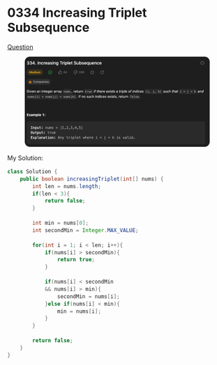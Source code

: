 # 0334 Increasing Triplet Subsequence

[Question](https://leetcode.com/problems/increasing-triplet-subsequence/description/?envType=study-plan\&id=data-structure-ii)

<figure><img src="../.gitbook/assets/image (1) (1) (10).png" alt=""><figcaption></figcaption></figure>



My Solution:

```java
class Solution {
    public boolean increasingTriplet(int[] nums) {
        int len = nums.length;
        if(len < 3){
            return false;
        }

        int min = nums[0];
        int secondMin = Integer.MAX_VALUE;

        for(int i = 1; i < len; i++){
            if(nums[i] > secondMin){
                return true;
            }

            if(nums[i] < secondMin
            && nums[i] > min){
                secondMin = nums[i];
            }else if(nums[i] < min){
                min = nums[i];
            }
        }

        return false;
    }
}
```
